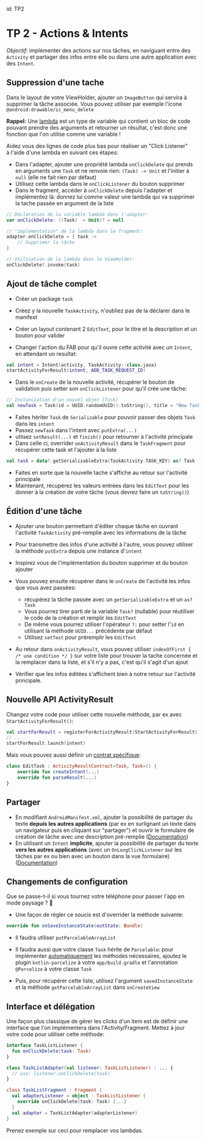 id: TP2

<!-- https://stackoverflow.com/a/49969478/3466492  -->

# TP 2 - Actions & Intents

*Objectif*: implémenter des actions sur nos tâches, en naviguant entre des `Activity` et partager des infos entre elle ou dans une autre application avec des `Intent`.

## Suppression d'une tache

Dans le layout de votre ViewHolder, ajouter un `ImageButton` qui servira à supprimer la tâche associée. Vous pouvez utiliser par exemple l'icone `@android:drawable/ic_menu_delete`

**Rappel:** Une [lambda](https://kotlinlang.org/docs/reference/lambdas.html) est un type de variable qui contient un bloc de code pouvant prendre des arguments et retourner un résultat, c'est donc une fonction que l'on utilise comme une variable !

Aidez vous des lignes de code plus bas pour réaliser un "Click Listener" à l'aide d'une lambda en suivant ces étapes:

- Dans l'adapter, ajouter une propriété lambda `onClickDelete` qui prends en arguments une `Task` et ne renvoie rien: `(Task) -> Unit` et l'initier à `null` (elle ne fait rien par défaut)
- Utilisez cette lambda dans le `onClickListener` du bouton supprimer
- Dans le fragment, accéder à `onClickDelete` depuis l'adapter et implémentez là: donnez lui comme valeur une lambda qui va supprimer la tache passée en argument de la liste

```kotlin
// Déclaration de la variable lambda dans l'adapter:
var onClickDelete: ((Task) -> Unit)? = null

// "implémentation" de la lambda dans le fragment:
adapter.onClickDelete = { task ->
    // Supprimer la tâche
}

// Utilisation de la lambda dans le ViewHolder:
onClickDelete?.invoke(task)
```

## Ajout de tâche complet

- Créer un package `task`
- Créez y la nouvelle `TaskActivity`, n'oubliez pas de la déclarer dans le manifest
- Créer un layout contenant 2 `EditText`, pour le titre et la description et un bouton pour valider

- Changer l'action du FAB pour qu'il ouvre cette activité avec un `Intent`, en attendant un resultat:

```kotlin
val intent = Intent(activity, TaskActivity::class.java)
startActivityForResult(intent, ADD_TASK_REQUEST_ID)
```

- Dans le `onCreate` de la nouvelle activité, récupérer le bouton de validation puis setter son `onClickListener` pour qu'il crée une tâche:

```kotlin
// Instanciation d'un nouvel objet [Task]
val newTask = Task(id = UUID.randomUUID().toString(), title = "New Task !")
```

- Faites hériter `Task` de `Serializable` pour pouvoir passer des objets `Task` dans les `intent`
- Passez `newTask` dans l'intent avec `putExtra(...)`
- utlisez `setResult(...)` et `finish()` pour retourner à l'activité principale
- Dans celle ci, overrider `onActivityResult` dans le `TaskFragment` pour récupérer cette task et l'ajouter à la liste

```kotlin
val task = data?.getSerializableExtra(TaskActivity.TASK_KEY) as? Task
```

- Faites en sorte que la nouvelle tache s'affiche au retour sur l'activité principale
- Maintenant, récupérez les valeurs entrées dans les `EditText` pour les donner à la création de votre tâche (vous devrez faire un `toString()`)

## Édition d'une tâche

- Ajouter une bouton permettant d'éditer chaque tâche en ouvrant l'activité `TaskActivity` pré-remplie avec les informations de la tâche
- Pour transmettre des infos d'une activité à l'autre, vous pouvez utiliser la méthode `putExtra` depuis une instance d'`intent`
- Inspirez vous de l'implémentation du bouton supprimer et du bouton ajouter
- Vous pouvez ensuite récupérer dans le `onCreate` de l'activité les infos que vous avez passées:

  - récupérez la tâche passée avec un `getSerializableExtra` et un `as? Task`
  - Vous pourrez tirer parti de la variable `Task?` (nullable) pour réutiliser le code de la création et remplir les `EditText`
  - De même vous pourrez utiliser l'opérateur `?:` pour setter l'`id` en utilisant la méthode `UUID...` précédente par défaut
  - Utilisez `setText` pour préremplir les `EditText`

- Au retour dans `onActivityResult`, vous pouvez utiliser `indexOfFirst { /* une condition */ }` sur votre liste pour trouver la tache concernée et la remplacer dans la liste, et s'il n'y  a pas, c'est qu'il s'agit d'un ajout
- Vérifier que les infos éditées s'affichent bien à notre retour sur l'activité principale.

## Nouvelle API ActivityResult

Changez votre code pour utiliser cette nouvelle méthode, par ex avec `StartActivityForResult()`:

```kotlin
val startForResult = registerForActivityResult(StartActivityForResult()) {...}
// ...
startForResult.launch(intent)
```

Mais vous pouvez aussi définir un [contrat spécifique](https://developer.android.com/training/basics/intents/result#custom):

```kotlin
class EditTask : ActivityResultContract<Task, Task>() {
    override fun createIntent(...)
    override fun parseResult(...)
}
```

## Partager

- En modifiant `AndroidManifest.xml`, ajouter la possibilité de partager du texte **depuis les autres applications** (par ex en surlignant un texte dans un navigateur puis en cliquant sur "partager") et ouvrir le formulaire de création de tâche avec une description pré-remplie ([Documentation][1])
- En utilisant un `Intent` **implicite**, ajouter la possibilité de partager du texte **vers les autres applications** (avec un `OnLongClickListener` sur les tâches par ex ou bien avec un bouton dans la vue formulaire) ([Documentation][2])

## Changements de configuration

Que se passe-t-il si vous tournez votre téléphone pour passer l'app en mode paysage ? 🤔

- Une façon de régler ce soucis est d'overrider la méthode suivante:

```kotlin
override fun onSaveInstanceState(outState: Bundle)
```

- Il faudra utiliser `putParcelableArrayList`

- Il faudra aussi que votre classe `Task` hérite de `Parcelable`: pour implémenter [automatiquement][4] les méthodes nécessaires, ajoutez le plugin `kotlin-parcelize` à votre `app/build.gradle` et l'annotation `@Parcelize` à votre classe `Task`

- Puis, pour récupérer cette liste, utilisez l'argument `savedInstanceState` et la méthode `getParcelableArrayList` dans `onCreateView`

## Interface et délégation

Une façon plus classique de gérer les clicks d'un item est de définir une interface que l'on implémentera dans l'Activity/Fragment.
Mettez à jour votre code pour utiliser cette méthode:

```kotlin
interface TaskListListener {
  fun onClickDelete(task: Task)
}

class TaskListAdapter(val listener: TaskListListener) : ... {
  // use: listener.onClickDelete(task)
}

class TaskListFragment : Fragment {
  val adapterListener = object : TaskListListener {
    override onClickDelete(task: Task) {...}
  }
  val adapter = TaskListAdapter(adapterListener)
}
```

Prenez exemple sur ceci pour remplacer vos lambdas.

[1]: https://developer.android.com/training/sharing/receive

[2]: https://developer.android.com/training/sharing/send

[3]: https://developer.android.com/training/basics/intents/result

[4]: https://developer.android.com/kotlin/parcelize
